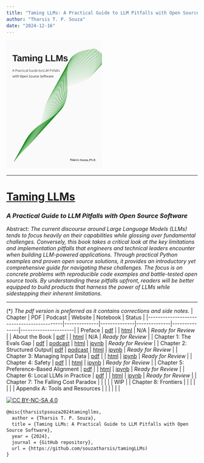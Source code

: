 ```yaml
---
title: "Taming LLMs: A Practical Guide to LLM Pitfalls with Open Source Software"
author: "Tharsis T. P. Souza"
date: "2024-12-16"
---
```


 <a href="https://www.tamingllms.com" target="_blank">
  <img src="../_static/cover_curve.png" style="background-color:white; width:50%;" alt="Taming LLMs Cover" />
 </a>

---
# [Taming LLMs](https://www.tamingllms.com)
### *A Practical Guide to LLM Pitfalls with Open Source Software*

Abstract: *The current discourse around Large Language Models (LLMs) tends to focus heavily on their capabilities while glossing over fundamental challenges. Conversely, this book takes a critical look at the key limitations and implementation pitfalls that engineers and technical leaders encounter when building LLM-powered applications. Through practical Python examples and proven open source solutions, it provides an introductory yet comprehensive guide for navigating these challenges. The focus is on concrete problems with reproducible code examples and battle-tested open source tools. By understanding these pitfalls upfront, readers will be better equipped to build products that harness the power of LLMs while sidestepping their inherent limitations.*

---

(*) *The pdf version is preferred as it contains corrections and side notes.*
| Chapter                                   | PDF          | Podcast      | Website      | Notebook      | Status               |
|-------------------------------------------|--------------|--------------|--------------|---------------|----------------------|
| Preface                   | [pdf](https://docsend.com/view/vdnwucxnpbtzu9pk) | | [html](https://www.tamingllms.com/markdown/preface.html) | N/A           | *Ready for Review*                   |
| About the Book                  | [pdf](https://docsend.com/view/h9zrk4su559d2mmk) | | [html](https://www.tamingllms.com/markdown/intro.html) | N/A           | *Ready for Review*                   |
| Chapter 1: The Evals Gap                | [pdf](https://docsend.com/view/a3s9qk8ix3btaa3u)  | [podcast](https://tamingllm.substack.com/p/chapter-1-podcast-the-evals-gap) | [html](https://www.tamingllms.com/notebooks/evals.html) | [ipynb](https://github.com/souzatharsis/tamingLLMs/blob/master/tamingllms/notebooks/evals.ipynb) | *Ready for Review*     |
| Chapter 2: Structured Output| [pdf](https://docsend.com/view/5i88kgvkvtxucj3b) | [podcast](https://tamingllm.substack.com/p/chapter-2-podcast-structured-output) | [html](https://www.tamingllms.com/notebooks/structured_output.html) | [ipynb](https://github.com/souzatharsis/tamingLLMs/blob/master/tamingllms/notebooks/structured_output.ipynb) |  *Ready for Review*  |
| Chapter 3: Managing Input Data | [pdf](https://docsend.com/view/dp8b6j8jgpexkvkx) | | [html](https://www.tamingllms.com/notebooks/input.html) | [ipynb](https://github.com/souzatharsis/tamingLLMs/blob/master/tamingllms/notebooks/input.ipynb) |   *Ready for Review*   | 
| Chapter 4: Safety              | [pdf](https://docsend.com/view/xzb3f6fqvy5cjzps) | | [html](https://www.tamingllms.com/notebooks/safety.html)  |  [ipynb](https://github.com/souzatharsis/tamingLLMs/blob/master/tamingllms/notebooks/safety.ipynb) |  *Ready for Review*   |
| Chapter 5: Preference-Based Alignment     | [pdf](https://docsend.com/view/fi4z8c4jmzncviwa) | | [html](https://www.tamingllms.com/notebooks/alignment.html) | [ipynb](https://github.com/souzatharsis/tamingLLMs/blob/master/tamingllms/notebooks/alignment.ipynb) |  *Ready for Review*   |
| Chapter 6: Local LLMs in Practice | [pdf](https://docsend.com/view/ybbh5nifcazw3bdh) | | [html](https://www.tamingllms.com/notebooks/local.html) | [ipynb](https://github.com/souzatharsis/tamingLLMs/blob/master/tamingllms/notebooks/local.ipynb) |  *Ready for Review*  |
| Chapter 7: The Falling Cost Paradox               | | |              |               |        WIP              |
| Chapter 8: Frontiers                | | |              |               |                 |
| Appendix A: Tools and Resources           | | |              |               |                      |


[![CC BY-NC-SA 4.0][cc-by-nc-sa-image]][cc-by-nc-sa]

[cc-by-nc-sa]: http://creativecommons.org/licenses/by-nc-sa/4.0/
[cc-by-nc-sa-image]: https://licensebuttons.net/l/by-nc-sa/4.0/88x31.png
[cc-by-nc-sa-shield]: https://img.shields.io/badge/License-CC-BY--NC--SA-4.0-lightgrey.svg

```
@misc{tharsistpsouza2024tamingllms,
  author = {Tharsis T. P. Souza},
  title = {Taming LLMs: A Practical Guide to LLM Pitfalls with Open Source Software},
  year = {2024},
  journal = {GitHub repository},
  url = {https://github.com/souzatharsis/tamingLLMs)
}
```